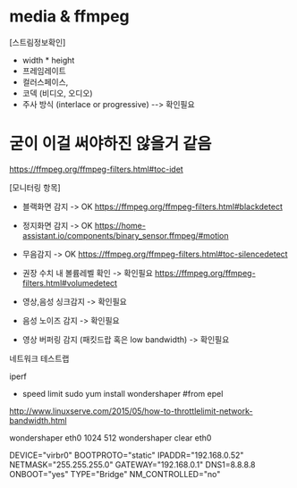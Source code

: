 # media & ffmpeg

[스트림정보확인]
- width * height
- 프레임레이트
- 컬러스페이스,
- 코덱 (비디오, 오디오)
- 주사 방식 (interlace or progressive) --> 확인필요
# 굳이 이걸 써야하진 않을거 같음
https://ffmpeg.org/ffmpeg-filters.html#toc-idet

[모니터링 항목]
- 블랙화면 감지 -> OK
https://ffmpeg.org/ffmpeg-filters.html#blackdetect


- 정지화면 감지 -> OK
https://home-assistant.io/components/binary_sensor.ffmpeg/#motion

- 무음감지 -> OK
https://ffmpeg.org/ffmpeg-filters.html#toc-silencedetect



- 권장 수치 내 볼륨레벨 확인 -> 확인필요
https://ffmpeg.org/ffmpeg-filters.html#volumedetect

- 영상,음성 싱크감지 -> 확인필요
- 음성 노이즈 감지 -> 확인필요

- 영상 버퍼링 감지 (패킷드랍 혹은 low bandwidth) -> 확인필요


네트워크 테스트랩

iperf

- speed limit
sudo yum install wondershaper
#from epel

http://www.linuxserve.com/2015/05/how-to-throttlelimit-network-bandwidth.html

wondershaper eth0 1024 512 
wondershaper clear eth0 





DEVICE="virbr0"
BOOTPROTO="static"
IPADDR="192.168.0.52"
NETMASK="255.255.255.0"
GATEWAY="192.168.0.1"
DNS1=8.8.8.8     
ONBOOT="yes"
TYPE="Bridge"
NM_CONTROLLED="no"